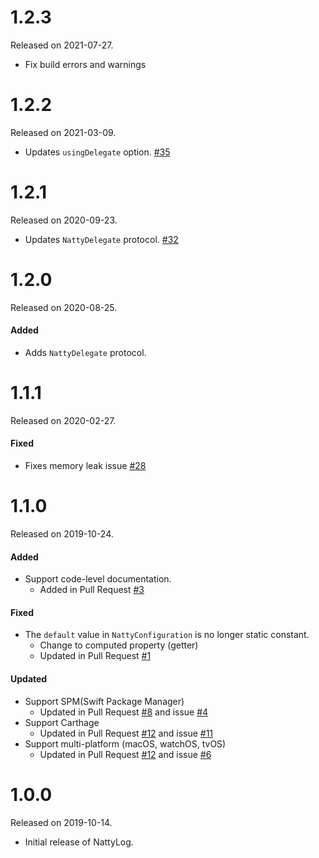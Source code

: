 # 1.2.3
Released on 2021-07-27.
- Fix build errors and warnings

# 1.2.2
Released on 2021-03-09.
- Updates `usingDelegate` option. [#35](https://github.com/nugu-developers/natty-log-ios/pull/35)

# 1.2.1
Released on 2020-09-23.
- Updates `NattyDelegate` protocol. [#32](https://github.com/nugu-developers/natty-log-ios/pull/32)

# 1.2.0
Released on 2020-08-25.

#### Added
- Adds `NattyDelegate` protocol.

# 1.1.1
Released on 2020-02-27.

#### Fixed
- Fixes memory leak issue [#28](https://github.com/nugu-developers/natty-log-ios/pull/28)

# 1.1.0
Released on 2019-10-24.

#### Added
- Support code-level documentation.
    - Added in Pull Request [#3](https://github.com/nugu-developers/natty-log-ios/pull/3)

#### Fixed
- The `default` value in `NattyConfiguration` is no longer static constant.
    - Change to computed property (getter)
    - Updated in Pull Request [#1](https://github.com/nugu-developers/natty-log-ios/pull/1)

#### Updated
- Support SPM(Swift Package Manager) 
    - Updated in Pull Request [#8](https://github.com/nugu-developers/natty-log-ios/pull/8) and issue [#4](https://github.com/nugu-developers/natty-log-ios/issues/4) 
- Support Carthage
    - Updated in Pull Request [#12](https://github.com/nugu-developers/natty-log-ios/pull/12) and issue [#11](https://github.com/nugu-developers/natty-log-ios/issues/11)
- Support multi-platform (macOS, watchOS, tvOS)
    - Updated in Pull Request [#12](https://github.com/nugu-developers/natty-log-ios/pull/12) and issue [#6](https://github.com/nugu-developers/natty-log-ios/issues/6)

# 1.0.0
Released on 2019-10-14.

- Initial release of NattyLog.

